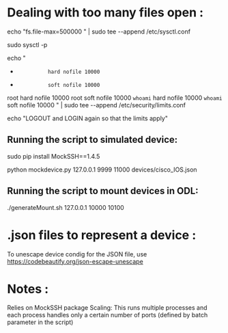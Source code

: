 # Dealing with too many files open :

echo "fs.file-max=500000
" | sudo tee --append /etc/sysctl.conf

sudo sysctl -p

echo "
*               hard nofile 10000
*               soft nofile 10000
root            hard nofile 10000
root            soft nofile 10000 
`whoami`        hard nofile 10000
`whoami`        soft nofile 10000
" | sudo tee --append /etc/security/limits.conf

echo "LOGOUT and LOGIN again so that the limits apply"

## Running the script to simulated device:

sudo pip install MockSSH==1.4.5

python mockdevice.py 127.0.0.1 9999 11000 devices/cisco_IOS.json

## Running the script to mount devices in ODL:

./generateMount.sh 127.0.0.1 10000 10100

# .json files to represent a device :

To unescape device condig for the JSON file, use https://codebeautify.org/json-escape-unescape

# Notes :

Relies on MockSSH package
Scaling: This runs multiple processes and each process handles only a certain number of ports (defined by batch parameter in the script)